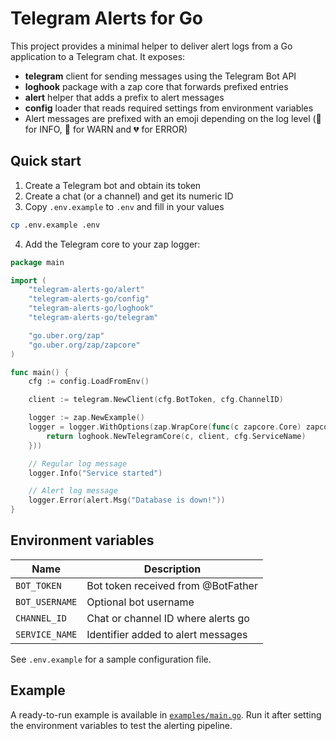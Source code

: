 # Telegram Alerts for Go

This project provides a minimal helper to deliver alert logs from a Go application to a Telegram chat. It exposes:

- **telegram** client for sending messages using the Telegram Bot API
- **loghook** package with a zap core that forwards prefixed entries
- **alert** helper that adds a prefix to alert messages
- **config** loader that reads required settings from environment variables
- Alert messages are prefixed with an emoji depending on the log level
  (💚 for INFO, 💛 for WARN and 💔 for ERROR)

## Quick start

1. Create a Telegram bot and obtain its token
2. Create a chat (or a channel) and get its numeric ID
3. Copy `.env.example` to `.env` and fill in your values

```bash
cp .env.example .env
```

4. Add the Telegram core to your zap logger:

```go
package main

import (
    "telegram-alerts-go/alert"
    "telegram-alerts-go/config"
    "telegram-alerts-go/loghook"
    "telegram-alerts-go/telegram"

    "go.uber.org/zap"
    "go.uber.org/zap/zapcore"
)

func main() {
    cfg := config.LoadFromEnv()

    client := telegram.NewClient(cfg.BotToken, cfg.ChannelID)

    logger := zap.NewExample()
    logger = logger.WithOptions(zap.WrapCore(func(c zapcore.Core) zapcore.Core {
        return loghook.NewTelegramCore(c, client, cfg.ServiceName)
    }))

    // Regular log message
    logger.Info("Service started")

    // Alert log message
    logger.Error(alert.Msg("Database is down!"))
}
```

## Environment variables

| Name           | Description                         |
|----------------|-------------------------------------|
| `BOT_TOKEN`    | Bot token received from @BotFather  |
| `BOT_USERNAME` | Optional bot username               |
| `CHANNEL_ID`   | Chat or channel ID where alerts go  |
| `SERVICE_NAME` | Identifier added to alert messages  |

See `.env.example` for a sample configuration file.

## Example

A ready-to-run example is available in [`examples/main.go`](examples/main.go).
Run it after setting the environment variables to test the alerting pipeline.


